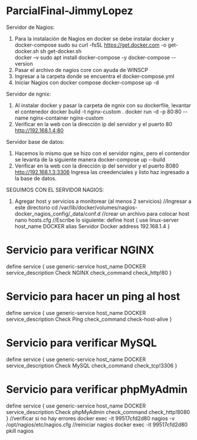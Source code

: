 # ParcialFinal-JimmyLopez
Servidor de Nagios:
1. Para la instalación de Nagios en docker se debe instalar docker y docker-compose
    sudo su
    curl -fsSL https://get.docker.com -o get-docker.sh
    sh get-docker.sh	
    docker –v
    sudo apt install docker-compose -y
    docker-compose --version
2. Pasar el archivo de nagios core con ayuda de WINSCP
3. Ingresar a la carpeta donde se encuentra el docker-compose.yml
4. Iniciar Nagios con docker compose
    docker-compose up -d

Servidor de ngnix:
1. Al instalar docker y pasar la carpeta de ngnix con su dockerfile, levantar el contenedor
    docker build -t nginx-custom .
    docker run -d -p 80:80 --name nginx-container nginx-custom
2. Verificar en la web con la dirección ip del servidor y el puerto 80
    http://192.168.1.4:80

Servidor base de datos:
1. Hacemos lo mismo que se hizo con el servidor nginx, pero el contendor se levanta de la siguiente manera
    docker-compose up --build
2.  Verificar en la web con la dirección ip del servidor y el puerto 8080
    http://192.168.1.3:3306
Ingresa las creedenciales y listo haz ingresado a la base de datos.

SEGUIMOS CON EL SERVIDOR NAGIOS:
1. Agregar host y servicios a monitorear (al menos 2 servicios)
    //Ingresar a este directorio
     cd /var/lib/docker/volumes/nagios-docker_nagios_config/_data/conf.d
    //crear un archivo para colocar host
    nano hosts.cfg
    //Escribe lo siguiente:
    define host {
  use                     linux-server
  host_name               DOCKER
  alias                   Servidor Docker
  address                 192.168.1.4
}

# Servicio para verificar NGINX
define service {
  use                     generic-service
  host_name               DOCKER
  service_description     Check NGINX
  check_command           check_http!80
}

# Servicio para hacer un ping al host
define service {
  use                     generic-service
  host_name               DOCKER
  service_description     Check Ping
  check_command           check-host-alive
}

# Servicio para verificar MySQL
define service {
  use                     generic-service
  host_name               DOCKER
  service_description     Check MySQL
  check_command           check_tcp!3306
}

# Servicio para verificar phpMyAdmin
define service {
  use                     generic-service
  host_name               DOCKER
  service_description     Check phpMyAdmin
  check_command           check_http!8080
}
    //verificar si no hay errores
    docker exec -it 99517cfd2d80 nagios -v /opt/nagios/etc/nagios.cfg
    //reiniciar nagios
    docker exec -it 99517cfd2d80 pkill nagios
